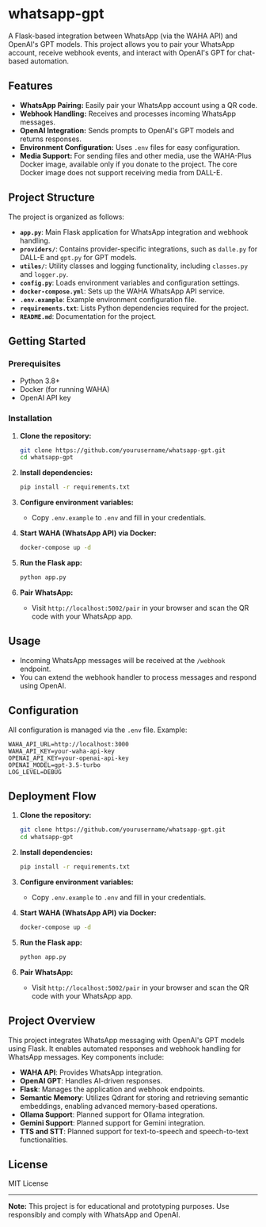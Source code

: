 # whatsapp-gpt

A Flask-based integration between WhatsApp (via the WAHA API) and OpenAI's GPT models. This project allows you to pair your WhatsApp account, receive webhook events, and interact with OpenAI's GPT for chat-based automation.

## Features

- **WhatsApp Pairing:** Easily pair your WhatsApp account using a QR code.
- **Webhook Handling:** Receives and processes incoming WhatsApp messages.
- **OpenAI Integration:** Sends prompts to OpenAI's GPT models and returns responses.
- **Environment Configuration:** Uses `.env` files for easy configuration.
- **Media Support:** For sending files and other media, use the WAHA-Plus Docker image, available only if you donate to the project. The core Docker image does not support receiving media from DALL-E.

## Project Structure

The project is organized as follows:

- **`app.py`**: Main Flask application for WhatsApp integration and webhook handling.
- **`providers/`**: Contains provider-specific integrations, such as `dalle.py` for DALL-E and `gpt.py` for GPT models.
- **`utiles/`**: Utility classes and logging functionality, including `classes.py` and `logger.py`.
- **`config.py`**: Loads environment variables and configuration settings.
- **`docker-compose.yml`**: Sets up the WAHA WhatsApp API service.
- **`.env.example`**: Example environment configuration file.
- **`requirements.txt`**: Lists Python dependencies required for the project.
- **`README.md`**: Documentation for the project.

## Getting Started

### Prerequisites

- Python 3.8+
- Docker (for running WAHA)
- OpenAI API key

### Installation

1. **Clone the repository:**
   ```sh
   git clone https://github.com/yourusername/whatsapp-gpt.git
   cd whatsapp-gpt
   ```

2. **Install dependencies:**
   ```sh
   pip install -r requirements.txt
   ```

3. **Configure environment variables:**
   - Copy `.env.example` to `.env` and fill in your credentials.

4. **Start WAHA (WhatsApp API) via Docker:**
   ```sh
   docker-compose up -d
   ```

5. **Run the Flask app:**
   ```sh
   python app.py
   ```

6. **Pair WhatsApp:**
   - Visit `http://localhost:5002/pair` in your browser and scan the QR code with your WhatsApp app.

## Usage

- Incoming WhatsApp messages will be received at the `/webhook` endpoint.
- You can extend the webhook handler to process messages and respond using OpenAI.

## Configuration

All configuration is managed via the `.env` file. Example:

```
WAHA_API_URL=http://localhost:3000
WAHA_API_KEY=your-waha-api-key
OPENAI_API_KEY=your-openai-api-key
OPENAI_MODEL=gpt-3.5-turbo
LOG_LEVEL=DEBUG
```

## Deployment Flow

1. **Clone the repository:**
   ```sh
   git clone https://github.com/yourusername/whatsapp-gpt.git
   cd whatsapp-gpt
   ```

2. **Install dependencies:**
   ```sh
   pip install -r requirements.txt
   ```

3. **Configure environment variables:**
   - Copy `.env.example` to `.env` and fill in your credentials.

4. **Start WAHA (WhatsApp API) via Docker:**
   ```sh
   docker-compose up -d
   ```

5. **Run the Flask app:**
   ```sh
   python app.py
   ```

6. **Pair WhatsApp:**
   - Visit `http://localhost:5002/pair` in your browser and scan the QR code with your WhatsApp app.

## Project Overview

This project integrates WhatsApp messaging with OpenAI's GPT models using Flask. It enables automated responses and webhook handling for WhatsApp messages. Key components include:
- **WAHA API**: Provides WhatsApp integration.
- **OpenAI GPT**: Handles AI-driven responses.
- **Flask**: Manages the application and webhook endpoints.
- **Semantic Memory**: Utilizes Qdrant for storing and retrieving semantic embeddings, enabling advanced memory-based operations.
- **Ollama Support**: Planned support for Ollama integration.
- **Gemini Support**: Planned support for Gemini integration.
- **TTS and STT**: Planned support for text-to-speech and speech-to-text functionalities.

## License

MIT License

---

**Note:** This project is for educational and prototyping purposes. Use responsibly and comply with WhatsApp and OpenAI.